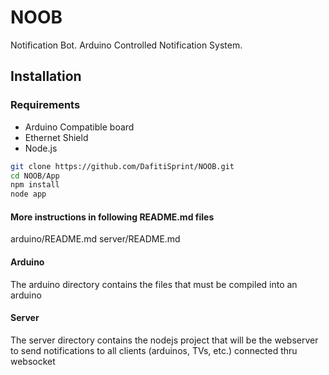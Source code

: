 NOOB
====

Notification Bot. Arduino Controlled Notification System.

Installation
--------------
### Requirements
- Arduino Compatible board
- Ethernet Shield
- Node.js

```sh
git clone https://github.com/DafitiSprint/NOOB.git
cd NOOB/App
npm install
node app
```

#### More instructions in following README.md files
arduino/README.md
server/README.md

#### Arduino
The arduino directory contains the files that must be compiled into an arduino

#### Server
The server directory contains the nodejs project that will be the webserver to send notifications to all clients (arduinos, TVs, etc.) connected thru websocket